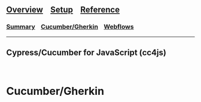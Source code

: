 

## [Overview](README.md) &nbsp;&nbsp; [Setup](README_Setup.md) &nbsp;&nbsp; [**Reference**](README_Reference.md)

### [Summary](README_Reference.md) &nbsp;&nbsp; [**Cucumber/Gherkin**](README_Reference_Cucumber.md) &nbsp;&nbsp; [Webflows](README_Reference_Webflows.md)

---

## Cypress/Cucumber for JavaScript (cc4js)

<br/>

# Cucumber/Gherkin
